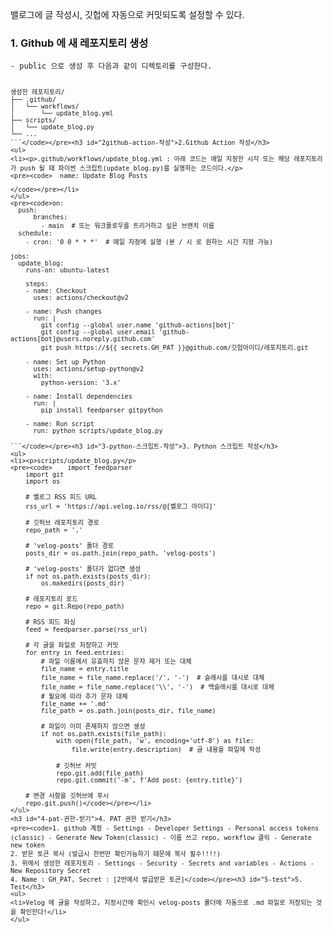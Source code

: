 <p>밸로그에 글 작성시, 깃헙에 자동으로 커밋되도록 설정할 수 있다. </p>
<h3 id="1-github-에-새-레포지토리-생성">1. Github 에 새 레포지토리 생성</h3>
<pre><code>- public 으로 생성 후 다음과 같이 디렉토리를 구성한다.

```
생성한 레포지토리/
├── .github/
│   └── workflows/
│       └── update_blog.yml
├── scripts/
│   └── update_blog.py
└── ...
```</code></pre><h3 id="2github-action-작성">2.Github Action 작성</h3>
<ul>
<li><p>.github/workflows/update_blog.yml : 아래 코드는 매일 지정한 시각 또는 해당 레포지토리가 push 될 때 파이썬 스크립트(update_blog.py)를 실행하는 코드이다.</p>
<pre><code>  name: Update Blog Posts

</code></pre></li>
</ul>
<pre><code>on:
  push:
      branches:
        - main  # 또는 워크플로우를 트리거하고 싶은 브랜치 이름
  schedule:
    - cron: '0 0 * * *'  # 매일 자정에 실행 (분 / 시 로 원하는 시간 지정 가능)

jobs:
  update_blog:
    runs-on: ubuntu-latest

    steps:
    - name: Checkout
      uses: actions/checkout@v2

    - name: Push changes
      run: |
        git config --global user.name 'github-actions[bot]'
        git config --global user.email 'github-actions[bot]@users.noreply.github.com'
        git push https://${{ secrets.GH_PAT }}@github.com/깃헙아이디/레포지토리.git

    - name: Set up Python
      uses: actions/setup-python@v2
      with:
        python-version: '3.x'

    - name: Install dependencies
      run: |
        pip install feedparser gitpython

    - name: Run script
      run: python scripts/update_blog.py

```</code></pre><h3 id="3-python-스크립트-작성">3. Python 스크립트 작성</h3>
<ul>
<li><p>scripts/update_blog.py</p>
<pre><code>    import feedparser
    import git
    import os

    # 벨로그 RSS 피드 URL
    rss_url = 'https://api.velog.io/rss/@[벨로그 아이디]'

    # 깃허브 레포지토리 경로
    repo_path = '.'

    # 'velog-posts' 폴더 경로
    posts_dir = os.path.join(repo_path, 'velog-posts')

    # 'velog-posts' 폴더가 없다면 생성
    if not os.path.exists(posts_dir):
        os.makedirs(posts_dir)

    # 레포지토리 로드
    repo = git.Repo(repo_path)

    # RSS 피드 파싱
    feed = feedparser.parse(rss_url)

    # 각 글을 파일로 저장하고 커밋
    for entry in feed.entries:
        # 파일 이름에서 유효하지 않은 문자 제거 또는 대체
        file_name = entry.title
        file_name = file_name.replace('/', '-')  # 슬래시를 대시로 대체
        file_name = file_name.replace('\\', '-')  # 백슬래시를 대시로 대체
        # 필요에 따라 추가 문자 대체
        file_name += '.md'
        file_path = os.path.join(posts_dir, file_name)

        # 파일이 이미 존재하지 않으면 생성
        if not os.path.exists(file_path):
            with open(file_path, 'w', encoding='utf-8') as file:
                file.write(entry.description)  # 글 내용을 파일에 작성

            # 깃허브 커밋
            repo.git.add(file_path)
            repo.git.commit('-m', f'Add post: {entry.title}')

    # 변경 사항을 깃허브에 푸시
    repo.git.push()</code></pre></li>
</ul>
<h3 id="4-pat-권한-받기">4. PAT 권한 받기</h3>
<pre><code>1. github 계정 - Settings - Developer Settings - Personal access tokens (classic) - Generate New Token(classic) - 이름 쓰고 repo, workflow 클릭 - Generate new token
2. 받은 토큰 복사 (발급시 한번만 확인가능하기 때문에 복사 필수!!!!)
3. 위에서 생성한 레포지토리 - Settings - Security - Secrets and variables - Actions - New Repository Secret
4. Name : GH_PAT, Secret : [2번에서 발급받은 토큰]</code></pre><h3 id="5-test">5. Test</h3>
<ul>
<li>Velog 에 글을 작성하고, 지정시간에 확인시 velog-posts 폴더에 자동으로 .md 파일로 저장되는 것을 확인한다!</li>
</ul>